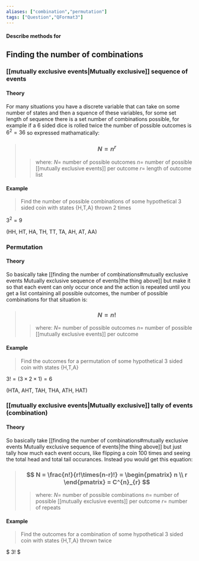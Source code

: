 ```yaml
---
aliases: ["combination","permutation"]
tags: ["Question","QFormat3"]
---
```


#### Describe methods for
## Finding the number of combinations
### [[mutually exclusive events|Mutually exclusive]] sequence of events
#### Theory
For many situations you have a discrete variable that can take on some number of states and then a squence of these variables, for some set length of sequence there is a set number of combinations possible, for example if a 6 sided dice is rolled twice the number of possible outcomes is $6^{2}=36$ so expressed mathamatically:

> ### $$ N = n^{r} $$ 
>> where:
>> $N=$ number of possible outcomes
>> $n=$ number of possible [[mutually exclusive events]] per outcome
>> $r=$ length of outcome list

#### Example
> Find the number of possible combinations of some hypothetical 3 sided coin with states {H,T,A} thrown 2 times
 
$3^{2} = 9$

(HH, HT, HA, TH, TT, TA, AH, AT, AA)

### Permutation
#### Theory
So basically take [[finding the number of combinations#mutually exclusive events Mutually exclusive sequence of events|the thing above]] but make it so that each event can only occur once and the action is repeated until you get a list containing all possible outcomes, the number of possible combinations for that situation is:
> ### $$ N = n! $$ 
>> where:
>> $N=$ number of possible outcomes
>> $n=$ number of possible [[mutually exclusive events]] per outcome

#### Example
> Find the outcomes for a permutation of some hypothetical 3 sided coin with states {H,T,A}
 
$3! = (3\times2\times1) = 6$

(HTA, AHT, TAH, THA, ATH, HAT)



### [[mutually exclusive events|Mutually exclusive]] tally of events (combination)
#### Theory
So basically take [[finding the number of combinations#mutually exclusive events Mutually exclusive sequence of events|the thing above]] but just tally how much each event occurs, like flipping a coin 100 times and seeing the total head and total tail occurances. Instead you would get this equation:

> ### $$ N = \frac{n!}{r!\times(n-r)!} = \begin{pmatrix} n \\ r \end{pmatrix} = C^{n}_{r} $$ 
>> where:
>> $N=$ number of possible combinations
>> $n=$ number of possible [[mutually exclusive events]] per outcome
>> $r=$ number of repeats

 
#### Example
> Find the outcomes for a combination of some hypothetical 3 sided coin with states {H,T,A} thrown twice
 
$ 3! $